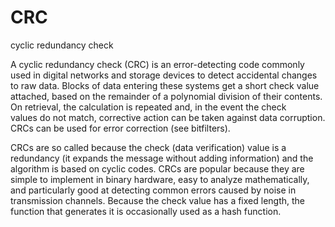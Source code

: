 # CRC


cyclic redundancy check

A cyclic redundancy check (CRC) is an error-detecting code commonly used
in digital networks and storage devices to detect accidental changes to
raw data. Blocks of data entering these systems get a short check value
attached, based on the remainder of a polynomial division of their
contents. On retrieval, the calculation is repeated and, in the event
the check values do not match, corrective action can be taken against
data corruption. CRCs can be used for error correction (see bitfilters).

CRCs are so called because the check (data verification) value is a
redundancy (it expands the message without adding information) and the
algorithm is based on cyclic codes. CRCs are popular because they are
simple to implement in binary hardware, easy to analyze mathematically,
and particularly good at detecting common errors caused by noise in
transmission channels. Because the check value has a fixed length, the
function that generates it is occasionally used as a hash function.

